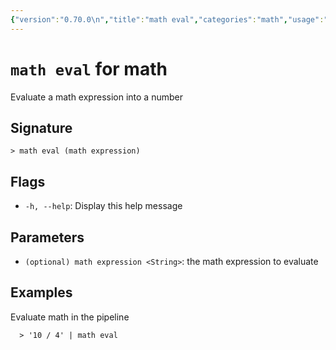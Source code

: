 ```yaml
---
{"version":"0.70.0\n","title":"math eval","categories":"math","usage":"Evaluate a math expression into a number\n"}
---
```

<!-- THIS FILE IS GENERATED BY update_book_commands.cjs USING NUSHELL'S HELP COMMANDS.
REFRAIN FROM EDITING IT MANUALLY.-->
# <code>math eval</code> for math

<div class='command-title'>Evaluate a math expression into a number</div>

## Signature

```> math eval (math expression)```

## Flags

 * ```-h, --help```: Display this help message
## Parameters

 * ```(optional) math expression <String>```: the math expression to evaluate
## Examples

  Evaluate math in the pipeline
```shell
  > '10 / 4' | math eval
```


